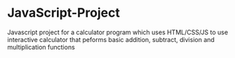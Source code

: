 # JavaScript-Project

Javascript project for a calculator program which uses HTML/CSS/JS to use interactive calculator that peforms basic addition, subtract, division and multiplication functions
